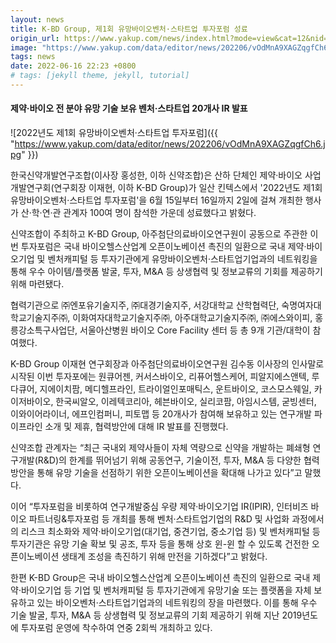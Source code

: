 ```yaml
---
layout: news
title: K-BD Group, 제1회 유망바이오벤처·스타트업 투자포럼 성료
origin_url: https://www.yakup.com/news/index.html?mode=view&cat=12&nid=270684
image: "https://www.yakup.com/data/editor/news/202206/vOdMnA9XAGZqgfCh6.jpg"
tags: news
date: 2022-06-16 22:23 +0800
# tags: [jekyll theme, jekyll, tutorial]
---
```

#### 제약·바이오 전 분야 유망 기술 보유 벤처·스타트업 20개사 IR 발표

![2022년도 제1회 유망바이오벤처·스타트업 투자포럼]({{ "https://www.yakup.com/data/editor/news/202206/vOdMnA9XAGZqgfCh6.jpg" }})

한국신약개발연구조합(이사장 홍성한, 이하 신약조합)은 산하 단체인 제약·바이오 사업개발연구회(연구회장 이재현, 이하 K-BD Group)가 일산 킨텍스에서 '2022년도 제1회 유망바이오벤처·스타트업 투자포럼'을 6월 15일부터 16일까지 2일에 걸쳐 개최한 행사가 산·학·연·관 관계자 100여 명이 참석한 가운데 성료했다고 밝혔다.

신약조합이 주최하고 K-BD Group, 아주첨단의료바이오연구원이 공동으로 주관한 이번 투자포럼은 국내 바이오헬스산업계 오픈이노베이션 촉진의 일환으로 국내 제약·바이오기업 및 벤처캐피털 등 투자기관에게 유망바이오벤처·스타트업기업과의 네트워킹을 통해 우수 아이템/플랫폼 발굴, 투자, M&A 등 상생협력 및 정보교류의 기회를 제공하기 위해 마련됐다.

협력기관으로 ㈜엔포유기술지주, ㈜대경기술지주, 서강대학교 산학협력단, 숙명여자대학교기술지주㈜, 이화여자대학교기술지주㈜, 아주대학교기술지주㈜, ㈜에스와이피, 홍릉강소특구사업단, 서울아산병원 바이오 Core Facility 센터 등 총 9개 기관/대학이 참여했다.

K-BD Group 이재현 연구회장과 아주첨단의료바이오연구원 김수동 이사장의 인사말로 시작된 이번 투자포에는 원큐어젠, 커서스바이오, 리퓨어헬스케어, 피알지에스앤텍, 루다큐어, 지에이치팜, 메디헬프라인, 트라이얼인포매틱스, 운트바이오, 코스모스웨일, 카이저바이오, 한국씨알오, 이레텍코리아, 헤븐바이오, 실리코팜, 아임시스템, 굳빙센터, 이와이어라이너, 에프인컴퍼니, 피토맵 등 20개사가 참여해 보유하고 있는 연구개발 파이프라인 소개 및 제휴, 협력방안에 대해 IR 발표를 진행했다.

신약조합 관계자는 “최근 국내외 제약사들이 자체 역량으로 신약을 개발하는 폐쇄형 연구개발(R&D)의 한계를 뛰어넘기 위해 공동연구, 기술이전, 투자, M&A 등 다양한 협력 방안을 통해 유망 기술을 선점하기 위한 오픈이노베이션을 확대해 나가고 있다”고 말했다.

이어 “투자포럼을 비롯하여 연구개발중심 우량 제약·바이오기업 IR(IPIR), 인터비즈 바이오 파트너링&투자포럼 등 개최를 통해 벤처·스타트업기업의 R&D 및 사업화 과정에서의 리스크 최소화와 제약·바이오기업(대기업, 중견기업, 중소기업 등) 및 벤처캐피털 등 투자기관은 유망 기술 확보 및 공조, 투자 등을 통해 상호 윈-윈 할 수 있도록 건전한 오픈이노베이션 생태계 조성을 촉진하기 위해 만전을 기하겠다”고 밝혔다.

한편 K-BD Group은 국내 바이오헬스산업계 오픈이노베이션 촉진의 일환으로 국내 제약·바이오기업 등 기업 및 벤처캐피털 등 투자기관에게 유망기술 또는 플랫폼을 자체 보유하고 있는 바이오벤처·스타트업기업과의 네트워킹의 장을 마련했다. 이를 통해 우수 기술 발굴, 투자, M&A 등 상생협력 및 정보교류의 기회 제공하기 위해 지난 2019년도에 투자포럼 운영에 착수하여 연중 2회씩 개최하고 있다. 